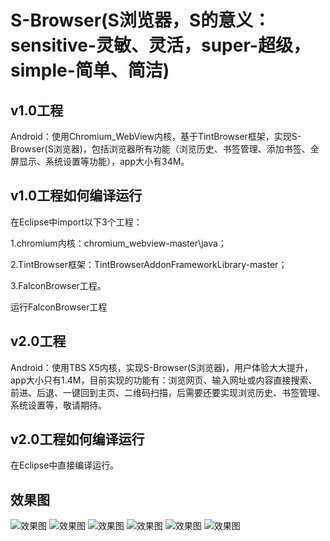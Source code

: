# S-Browser(S浏览器，S的意义：sensitive-灵敏、灵活，super-超级，simple-简单、简洁)
## v1.0工程
Android：使用Chromium_WebView内核，基于TintBrowser框架，实现S-Browser(S浏览器)，包括浏览器所有功能（浏览历史、书签管理、添加书签、全屏显示、系统设置等功能），app大小有34M。

## v1.0工程如何编译运行
在Eclipse中import以下3个工程：

1.chromium内核：chromium_webview-master\java；

2.TintBrowser框架：TintBrowserAddonFrameworkLibrary-master；

3.FalconBrowser工程。

运行FalconBrowser工程


## v2.0工程
Android：使用TBS X5内核，实现S-Browser(S浏览器)，用户体验大大提升，app大小只有1.4M，目前实现的功能有：浏览网页、输入网址或内容直接搜索、前进、后退、一键回到主页、二维码扫描，后需要还要实现浏览历史、书签管理、系统设置等，敬请期待。

## v2.0工程如何编译运行
在Eclipse中直接编译运行。

## 效果图
![效果图](https://github.com/Ericsongyl/S-Browser/blob/master/pic/1.png)
![效果图](https://github.com/Ericsongyl/S-Browser/blob/master/pic/2.jpg)
![效果图](https://github.com/Ericsongyl/S-Browser/blob/master/pic/3.png)
![效果图](https://github.com/Ericsongyl/S-Browser/blob/master/pic/device-2017-01-06-103054.png)
![效果图](https://github.com/Ericsongyl/S-Browser/blob/master/pic/device-2017-01-06-103155.png)
![效果图](https://github.com/Ericsongyl/S-Browser/blob/master/pic/GIF.gif)
